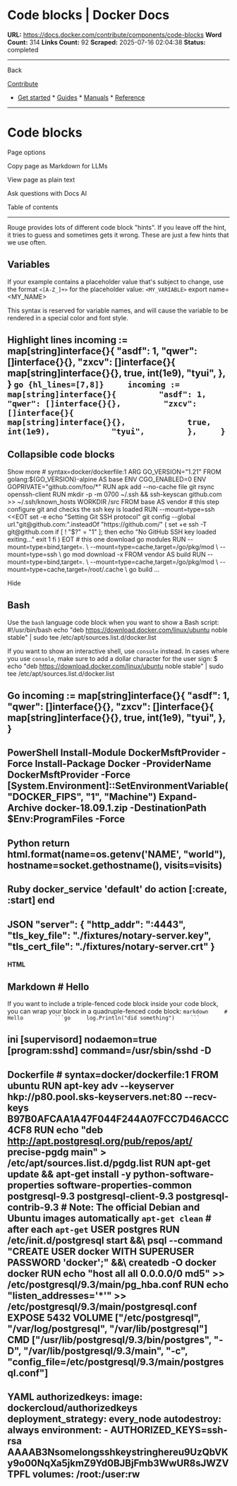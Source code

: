 # Code blocks | Docker Docs

**URL:** https://docs.docker.com/contribute/components/code-blocks
**Word Count:** 314
**Links Count:** 92
**Scraped:** 2025-07-16 02:04:38
**Status:** completed

---

Back

[Contribute](https://docs.docker.com/contribute/)

  * [Get started](https://docs.docker.com/get-started/)   * [Guides](https://docs.docker.com/guides/)   * [Manuals](https://docs.docker.com/manuals/)   * [Reference](https://docs.docker.com/reference/)

* * *

# Code blocks

Page options

Copy page as Markdown for LLMs

View page as plain text

Ask questions with Docs AI

Table of contents

* * *

Rouge provides lots of different code block "hints". If you leave off the hint, it tries to guess and sometimes gets it wrong. These are just a few hints that we use often.

## Variables

If your example contains a placeholder value that's subject to change, use the format `<[A-Z_]+>` for the placeholder value: `<MY_VARIABLE>`               export name=<MY_NAME>

This syntax is reserved for variable names, and will cause the variable to be rendered in a special color and font style.

## Highlight lines               incoming := map[string]interface{}{         "asdf": 1,         "qwer": []interface{}{},         "zxcv": []interface{}{             map[string]interface{}{},             true,             int(1e9),             "tyui",         },     }                   ```go {hl_lines=[7,8]}     incoming := map[string]interface{}{         "asdf": 1,         "qwer": []interface{}{},         "zxcv": []interface{}{             map[string]interface{}{},             true,             int(1e9),             "tyui",         },     }        ```

## Collapsible code blocks

Show more               # syntax=docker/dockerfile:1          ARG GO_VERSION="1.21"          FROM golang:${GO_VERSION}-alpine AS base     ENV CGO_ENABLED=0     ENV GOPRIVATE="github.com/foo/*"     RUN apk add --no-cache file git rsync openssh-client     RUN mkdir -p -m 0700 ~/.ssh && ssh-keyscan github.com >> ~/.ssh/known_hosts     WORKDIR /src          FROM base AS vendor     # this step configure git and checks the ssh key is loaded     RUN --mount=type=ssh <<EOT       set -e       echo "Setting Git SSH protocol"       git config --global url."git@github.com:".insteadOf "https://github.com/"       (         set +e         ssh -T git@github.com         if [ ! "$?" = "1" ]; then           echo "No GitHub SSH key loaded exiting..."           exit 1         fi       )     EOT     # this one download go modules     RUN --mount=type=bind,target=. \         --mount=type=cache,target=/go/pkg/mod \         --mount=type=ssh \         go mod download -x          FROM vendor AS build     RUN --mount=type=bind,target=. \         --mount=type=cache,target=/go/pkg/mod \         --mount=type=cache,target=/root/.cache \         go build ...

Hide

## Bash

Use the `bash` language code block when you want to show a Bash script:               #!/usr/bin/bash     echo "deb https://download.docker.com/linux/ubuntu noble stable" | sudo tee /etc/apt/sources.list.d/docker.list

If you want to show an interactive shell, use `console` instead. In cases where you use `console`, make sure to add a dollar character for the user sign:               $ echo "deb https://download.docker.com/linux/ubuntu noble stable" | sudo tee /etc/apt/sources.list.d/docker.list     

## Go               incoming := map[string]interface{}{         "asdf": 1,         "qwer": []interface{}{},         "zxcv": []interface{}{             map[string]interface{}{},             true,             int(1e9),             "tyui",         },     }

## PowerShell               Install-Module DockerMsftProvider -Force     Install-Package Docker -ProviderName DockerMsftProvider -Force     [System.Environment]::SetEnvironmentVariable("DOCKER_FIPS", "1", "Machine")     Expand-Archive docker-18.09.1.zip -DestinationPath $Env:ProgramFiles -Force

## Python               return html.format(name=os.getenv('NAME', "world"), hostname=socket.gethostname(), visits=visits)

## Ruby               docker_service 'default' do       action [:create, :start]     end

## JSON               "server": {       "http_addr": ":4443",       "tls_key_file": "./fixtures/notary-server.key",       "tls_cert_file": "./fixtures/notary-server.crt"     }

#### HTML               <!DOCTYPE html>     <html>     <head>     <title>Welcome to nginx!</title>     </head>     </html>

## Markdown               # Hello

If you want to include a triple-fenced code block inside your code block, you can wrap your block in a quadruple-fenced code block:               ````markdown     # Hello          ```go     log.Println("did something")     ```     ````

## ini               [supervisord]     nodaemon=true          [program:sshd]     command=/usr/sbin/sshd -D

## Dockerfile               # syntax=docker/dockerfile:1          FROM ubuntu          RUN apt-key adv --keyserver hkp://p80.pool.sks-keyservers.net:80 --recv-keys B97B0AFCAA1A47F044F244A07FCC7D46ACCC4CF8          RUN echo "deb http://apt.postgresql.org/pub/repos/apt/ precise-pgdg main" > /etc/apt/sources.list.d/pgdg.list          RUN apt-get update && apt-get install -y python-software-properties software-properties-common postgresql-9.3 postgresql-client-9.3 postgresql-contrib-9.3          # Note: The official Debian and Ubuntu images automatically ``apt-get clean``     # after each ``apt-get``          USER postgres          RUN    /etc/init.d/postgresql start &&\         psql --command "CREATE USER docker WITH SUPERUSER PASSWORD 'docker';" &&\         createdb -O docker docker          RUN echo "host all  all    0.0.0.0/0  md5" >> /etc/postgresql/9.3/main/pg_hba.conf          RUN echo "listen_addresses='*'" >> /etc/postgresql/9.3/main/postgresql.conf          EXPOSE 5432          VOLUME  ["/etc/postgresql", "/var/log/postgresql", "/var/lib/postgresql"]          CMD ["/usr/lib/postgresql/9.3/bin/postgres", "-D", "/var/lib/postgresql/9.3/main", "-c", "config_file=/etc/postgresql/9.3/main/postgresql.conf"]

## YAML               authorizedkeys:       image: dockercloud/authorizedkeys       deployment_strategy: every_node       autodestroy: always       environment:         - AUTHORIZED_KEYS=ssh-rsa AAAAB3Nsomelongsshkeystringhereu9UzQbVKy9o00NqXa5jkmZ9Yd0BJBjFmb3WwUR8sJWZVTPFL       volumes:         /root:/user:rw